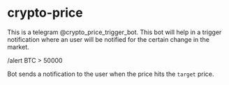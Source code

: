 # crypto-price

This is a telegram @crypto_price_trigger_bot. This bot will help in a trigger notification where an user will be notified for the certain change in the market.

/alert BTC > 50000

Bot sends a notification to the user when the price hits the `target` price.
